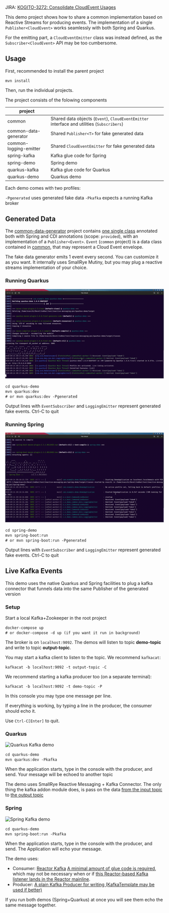 JIRA: [KOGITO-3272: Consolidate CloudEvent Usages](https://issues.redhat.com/browse/KOGITO-3272)

This demo project shows how to share a common implementation based on Reactive 
Streams for producing events. The implementation of a single `Publisher<CloudEvent>`
works seamlessly with both Spring and Quarkus.

For the emitting part, a `CloudEventEmitter` class was instead defined,
as the `Subscriber<CloudEvent>` API may be too cumbersome.

## Usage 

First, recommended to install the parent project

    mvn install
    
Then, run the individual projects.

The project consists of the folowing components

|      project           |                       |
|------------------------|-----------------------|
| common                 | Shared data objects (`Event`), `CloudEventEmitter` interface and utilities (`Subscribers`)
| common-data-generator  | Shared `Publisher<T>` for fake generated data
| common-logging-emitter | Shared `CloudEventEmitter` for fake generated data
| spring-kafka           | Kafka glue code for Spring 
| spring-demo            | Spring demo
| quarkus-kafka          | Kafka glue code for Quarkus
| quarkus-demo           | Quarkus demo


Each demo comes with two profiles:

`-Pgenerated` uses generated fake data
`-Pkafka` expects a running Kafka broker


## Generated Data

The [common-data-generator](common-data-generator) project
contains [one single class](common-data-generator/src/main/java/com/example/demo/common/data/Generator.java) 
annotated both with Spring and CDI annotations (scope: `provided`), with an 
implementation of a `Publisher<Event>`. 
`Event` (`common` project) is a data class contained in [common](common), that may represent
a Cloud Event envelope.

The fake data generator emits 1 event every second. You can customize it as you want.
It internally uses SmallRye Mutiny, but you may plug a reactive streams implementation of your choice.

### Running Quarkus

![Quarkus generated demo](imgs/quarkus-generated.gif)


    cd quarkus-demo
    mvn quarkus:dev
    # or mvn quarkus:dev -Pgenerated 
             
Output lines with `EventSubscriber` and `LoggingEmitter` represent generated fake events. 
Ctrl-C to quit

### Running Spring

![Spring generated demo](imgs/spring-generated.gif)

    cd spring-demo
    mvn spring-boot:run
    # or mvn spring-boot:run -Pgenerated 
    
Output lines with `EventSubscriber` and `LoggingEmitter` represent generated fake events. 
Ctrl-C to quit


## Live Kafka Events

This demo uses the native Quarkus and Spring facilities to plug a kafka 
connector that funnels data into the same Publisher of the generated version

### Setup

Start a local Kafka+Zookeeper in the root project

    docker-compose up 
    # or docker-compose -d up (if you want it run in background)
    
The broker is on `localhost:9092`. The demos will listen to topic **demo-topic**
and write to topic **output-topic**.

You may start a kafka client to listen to the topic. We recommend `kafkacat`:

    kafkacat -b localhost:9092 -t output-topic -C

We recommend starting a kafka producer too (on a separate terminal):
    
    kafkacat -b localhost:9092 -t demo-topic -P

In this console you may type one message per line. 

If everything is working, by typing a line in the producer, 
the consumer should echo it.

Use `Ctrl-C[Enter]` to quit.

### Quarkus

![Quarkus Kafka demo](imgs/quarkus-kafka.gif)

    cd quarkus-demo
    mvn quarkus:dev -Pkafka 
             
When the application starts, type in the console with the producer, and send.
Your message will be echoed to another topic
 
The demo uses SmallRye Reactive Messaging + Kafka Connector. 
The only thing the kafka addon module does, 
is pass on the data [from the input topic](quarkus-kafka/src/main/java/org/acme/EventConsumerFactory.java)
to [the output topic](quarkus-kafka/src/main/java/org/acme/QuarkusKafkaCloudEventEmitter.java)
 
 ### Spring

![Spring Kafka demo](imgs/spring-kafka.gif)
 
    cd quarkus-demo
    mvn spring-boot:run -Pkafka 
             
 When the application starts, type in the console with the producer, and send.
 The Application will echo your message.

The demo uses:
 
- Consumer: [Reactor Kafka](https://projectreactor.io/docs/kafka/release/reference/#_reactive_api_for_kafka) 
[A minimal amount of glue code is required](quarkus-kafka/src/main/java/org/acme/EventConsumerFactory.java), which
may not be necessary when or if
[this Reactor-based Kafka listener lands in the Reactor mainline](https://github.com/reactor/reactor-kafka/issues/100#issuecomment-502756802).
- Producer: [A plain Kafka Producer for writing (KafkaTemplate may be used if better)](spring-kafka/src/main/java/com/example/demo/SpringCloudEventKafkaEmitter.java)

 
 If you run both demos (Spring+Quarkus) at once you will see them echo the same 
 message together.
 
 
 
